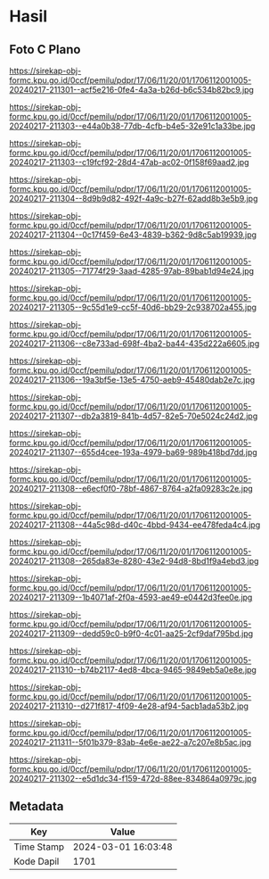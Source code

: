 # Hasil

## Foto C Plano

https://sirekap-obj-formc.kpu.go.id/0ccf/pemilu/pdpr/17/06/11/20/01/1706112001005-20240217-211301--acf5e216-0fe4-4a3a-b26d-b6c534b82bc9.jpg

https://sirekap-obj-formc.kpu.go.id/0ccf/pemilu/pdpr/17/06/11/20/01/1706112001005-20240217-211303--e44a0b38-77db-4cfb-b4e5-32e91c1a33be.jpg

https://sirekap-obj-formc.kpu.go.id/0ccf/pemilu/pdpr/17/06/11/20/01/1706112001005-20240217-211303--c19fcf92-28d4-47ab-ac02-0f158f69aad2.jpg

https://sirekap-obj-formc.kpu.go.id/0ccf/pemilu/pdpr/17/06/11/20/01/1706112001005-20240217-211304--8d9b9d82-492f-4a9c-b27f-62add8b3e5b9.jpg

https://sirekap-obj-formc.kpu.go.id/0ccf/pemilu/pdpr/17/06/11/20/01/1706112001005-20240217-211304--0c17f459-6e43-4839-b362-9d8c5ab19939.jpg

https://sirekap-obj-formc.kpu.go.id/0ccf/pemilu/pdpr/17/06/11/20/01/1706112001005-20240217-211305--71774f29-3aad-4285-97ab-89bab1d94e24.jpg

https://sirekap-obj-formc.kpu.go.id/0ccf/pemilu/pdpr/17/06/11/20/01/1706112001005-20240217-211305--9c55d1e9-cc5f-40d6-bb29-2c938702a455.jpg

https://sirekap-obj-formc.kpu.go.id/0ccf/pemilu/pdpr/17/06/11/20/01/1706112001005-20240217-211306--c8e733ad-698f-4ba2-ba44-435d222a6605.jpg

https://sirekap-obj-formc.kpu.go.id/0ccf/pemilu/pdpr/17/06/11/20/01/1706112001005-20240217-211306--19a3bf5e-13e5-4750-aeb9-45480dab2e7c.jpg

https://sirekap-obj-formc.kpu.go.id/0ccf/pemilu/pdpr/17/06/11/20/01/1706112001005-20240217-211307--db2a3819-841b-4d57-82e5-70e5024c24d2.jpg

https://sirekap-obj-formc.kpu.go.id/0ccf/pemilu/pdpr/17/06/11/20/01/1706112001005-20240217-211307--655d4cee-193a-4979-ba69-989b418bd7dd.jpg

https://sirekap-obj-formc.kpu.go.id/0ccf/pemilu/pdpr/17/06/11/20/01/1706112001005-20240217-211308--e6ecf0f0-78bf-4867-8764-a2fa09283c2e.jpg

https://sirekap-obj-formc.kpu.go.id/0ccf/pemilu/pdpr/17/06/11/20/01/1706112001005-20240217-211308--44a5c98d-d40c-4bbd-9434-ee478feda4c4.jpg

https://sirekap-obj-formc.kpu.go.id/0ccf/pemilu/pdpr/17/06/11/20/01/1706112001005-20240217-211308--265da83e-8280-43e2-94d8-8bd1f9a4ebd3.jpg

https://sirekap-obj-formc.kpu.go.id/0ccf/pemilu/pdpr/17/06/11/20/01/1706112001005-20240217-211309--1b4071af-2f0a-4593-ae49-e0442d3fee0e.jpg

https://sirekap-obj-formc.kpu.go.id/0ccf/pemilu/pdpr/17/06/11/20/01/1706112001005-20240217-211309--dedd59c0-b9f0-4c01-aa25-2cf9daf795bd.jpg

https://sirekap-obj-formc.kpu.go.id/0ccf/pemilu/pdpr/17/06/11/20/01/1706112001005-20240217-211310--b74b2117-4ed8-4bca-9465-9849eb5a0e8e.jpg

https://sirekap-obj-formc.kpu.go.id/0ccf/pemilu/pdpr/17/06/11/20/01/1706112001005-20240217-211310--d271f817-4f09-4e28-af94-5acb1ada53b2.jpg

https://sirekap-obj-formc.kpu.go.id/0ccf/pemilu/pdpr/17/06/11/20/01/1706112001005-20240217-211311--5f01b379-83ab-4e6e-ae22-a7c207e8b5ac.jpg

https://sirekap-obj-formc.kpu.go.id/0ccf/pemilu/pdpr/17/06/11/20/01/1706112001005-20240217-211302--e5d1dc34-f159-472d-88ee-834864a0979c.jpg


## Metadata

| Key        | Value               |
| ---------- | ------------------- |
| Time Stamp | 2024-03-01 16:03:48 |
| Kode Dapil | 1701                |



